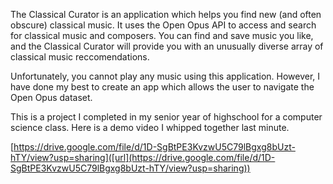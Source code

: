 The Classical Curator is an application which helps you find new (and often obscure) classical music. 
It uses the Open Opus API to access and search for classical music and composers. 
You can find and save music you like, and the Classical Curator will provide you with an unusually diverse array of classical music reccomendations.

Unfortunately, you cannot play any music using this application. However, I have done my best to create an app which allows the user to navigate the Open Opus dataset.

This is a project I completed in my senior year of highschool for a computer science class. Here is a demo video I whipped together last minute.

[https://drive.google.com/file/d/1D-SgBtPE3KvzwU5C79lBgxg8bUzt-hTY/view?usp=sharing]([url](https://drive.google.com/file/d/1D-SgBtPE3KvzwU5C79lBgxg8bUzt-hTY/view?usp=sharing))
